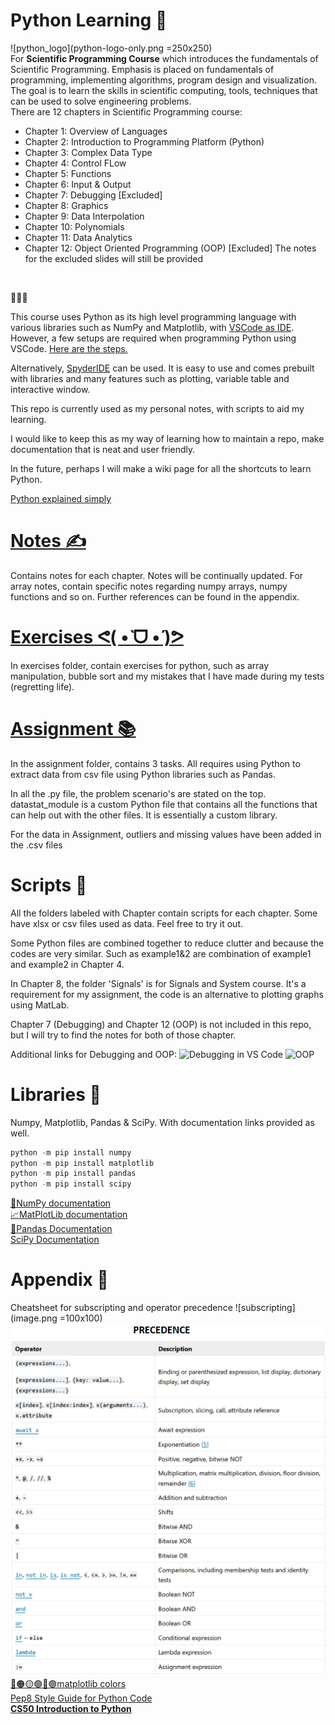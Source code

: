 # Python Learning 🚀
![python_logo](python-logo-only.png =250x250)<br>
For **Scientific Programming Course** which introduces the fundamentals of Scientific Programming.
Emphasis is placed on fundamentals of programming, implementing algorithms, 
program design and visualization. The goal is to learn the skills in scientific computing,
tools, techniques that can be used to solve engineering problems.
<br>
There are 12 chapters in Scientific Programming course:
- Chapter 1: Overview of Languages
- Chapter 2: Introduction to Programming Platform (Python)
- Chapter 3: Complex Data Type
- Chapter 4: Control FLow
- Chapter 5: Functions
- Chapter 6: Input & Output
- Chapter 7: Debugging [Excluded]
- Chapter 8: Graphics
- Chapter 9: Data Interpolation
- Chapter 10: Polynomials
- Chapter 11: Data Analytics
- Chapter 12: Object Oriented Programming (OOP) [Excluded]
The notes for the excluded slides will still be provided
<br>

🐍🐍🐍

This course uses Python as its high level programming language with various libraries such as NumPy and Matplotlib, with [VSCode as IDE](https://code.visualstudio.com/download). However, a few setups are required when programming Python using VSCode. [Here are the steps.](https://code.visualstudio.com/docs/languages/python)

Alternatively, [SpyderIDE](https://www.spyder-ide.org/) can be used. It is easy to use and comes prebuilt with libraries and many features such as plotting, variable table and interactive window.


This repo is currently used as my personal notes, with scripts to aid my learning.

I would like to keep this as my way of learning how to maintain a repo, make documentation that is neat and user friendly.

In the future, perhaps I will make a wiki page for all the shortcuts to learn Python.

[Python explained simply](https://www.youtube.com/watch?v=x7X9w_GIm1s)

# [**Notes** ✍️](https://github.com/bropenguin847/Python-Learning/tree/main/Notes)
Contains notes for each chapter. Notes will be continually updated.
For array notes, contain specific notes regarding numpy arrays, numpy functions and so on.
Further references can be found in the appendix.

# [**Exercises** ᕙ(  •̀ ᗜ •́  )ᕗ](https://github.com/bropenguin847/Python-Learning/tree/main/exercises)
In exercises folder, contain exercises for python, such as array manipulation, bubble sort 
and my mistakes that I have made during my tests (regretting life).

# [Assignment 📚](https://github.com/bropenguin847/Python-Learning/tree/main/Assignment)
In the assignment folder, contains 3 tasks. All requires using Python to extract data from csv file using Python libraries such as Pandas.

In all the .py file, the problem scenario's are stated on the top.
datastat_module is a custom Python file that contains all the functions that can help out with the other files. It is essentially a custom library.

For the data in Assignment, outliers and missing values have been added in the .csv files

# Scripts 📝
All the folders labeled with Chapter contain scripts for each chapter. Some have xlsx or csv files used as data. Feel free to try it out.

Some Python files are combined together to reduce clutter and because the codes are very similar.
Such as example1&2 are combination of example1 and example2 in Chapter 4.

In Chapter 8, the folder 'Signals' is for Signals and System course. It's a requirement for my assignment, the code is an alternative to plotting graphs using MatLab.

Chapter 7 (Debugging) and Chapter 12 (OOP) is not included in this repo, but I will try to find the notes for both of those chapter.

Additional links for Debugging and OOP:
![Debugging in VS Code](https://www.youtube.com/watch?v=b4p-SBjHh28)
![OOP](https://www.youtube.com/watch?v=JeznW_7DlB0)

# Libraries 📖
Numpy, Matplotlib, Pandas & SciPy. With documentation links provided as well.
```python
python -m pip install numpy
python -m pip install matplotlib
python -m pip install pandas
python -m pip install scipy
```
[🎲NumPy documentation](https://numpy.org/doc/stable/user/absolute_beginners.html)<br>
[📈MatPlotLib documentation](https://matplotlib.org/stable/index.html)<br>
[🐼Pandas Documentation](https://pandas.pydata.org/docs/index.html)<br>
[SciPy Documentation](https://docs.scipy.org/doc/scipy/tutorial/index.html#user-guide)<br>

# Appendix 📌
Cheatsheet for subscripting and operator precedence
![subscripting](image.png =100x100)
![operator precedence](image-1.png)
[🔴🟠🟡🟢🔵🟣matplotlib colors](https://i.sstatic.net/lFZum.png)<br>
[Pep8 Style Guide for Python Code](https://pep8.org/)<br>
[**CS50 Introduction to Python**](https://www.youtube.com/playlist?list=PLhQjrBD2T3817j24-GogXmWqO5Q5vYy0V)